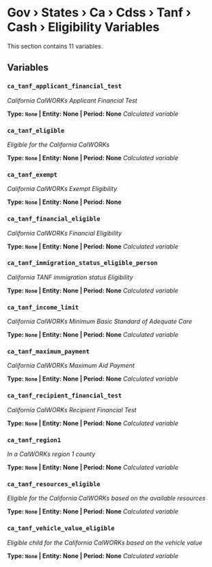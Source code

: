 # Gov › States › Ca › Cdss › Tanf › Cash › Eligibility Variables

This section contains 11 variables.

## Variables

### `ca_tanf_applicant_financial_test`
*California CalWORKs Applicant Financial Test*

**Type: `None` | Entity: None | Period: None**
*Calculated variable*

### `ca_tanf_eligible`
*Eligible for the California CalWORKs*

**Type: `None` | Entity: None | Period: None**
*Calculated variable*

### `ca_tanf_exempt`
*California CalWORKs Exempt Eligibility*

**Type: `None` | Entity: None | Period: None**

### `ca_tanf_financial_eligible`
*California CalWORKs Financial Eligibility*

**Type: `None` | Entity: None | Period: None**
*Calculated variable*

### `ca_tanf_immigration_status_eligible_person`
*California TANF immigration status Eligibility*

**Type: `None` | Entity: None | Period: None**
*Calculated variable*

### `ca_tanf_income_limit`
*California CalWORKs Minimum Basic Standard of Adequate Care*

**Type: `None` | Entity: None | Period: None**
*Calculated variable*

### `ca_tanf_maximum_payment`
*California CalWORKs Maximum Aid Payment*

**Type: `None` | Entity: None | Period: None**
*Calculated variable*

### `ca_tanf_recipient_financial_test`
*California CalWORKs Recipient Financial Test*

**Type: `None` | Entity: None | Period: None**
*Calculated variable*

### `ca_tanf_region1`
*In a CalWORKs region 1 county*

**Type: `None` | Entity: None | Period: None**
*Calculated variable*

### `ca_tanf_resources_eligible`
*Eligible for the California CalWORKs based on the available resources*

**Type: `None` | Entity: None | Period: None**
*Calculated variable*

### `ca_tanf_vehicle_value_eligible`
*Eligible child for the California CalWORKs based on the vehicle value*

**Type: `None` | Entity: None | Period: None**
*Calculated variable*
